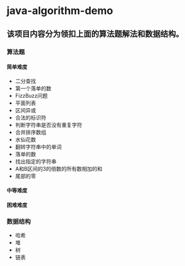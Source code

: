 # java-algorithm-demo
## 该项目内容分为领扣上面的算法题解法和数据结构。

### 算法题
 #### 简单难度
  - 二分查找
  - 第一个落单的数
  - FizzBuzz问题
  - 平面列表
  - 区间异或
  - 合法的标识符
  - 判断字符串是否没有重复字符
  - 合并排序数组
  - 水仙花数
  - 翻转字符串中的单词
  - 落单的数
  - 找出指定的字符串
  - A和B区间的3的倍数的所有数相加的和
  - 尾部的零
 #### 中等难度
 #### 困难难度
 
 ### 数据结构
 - 哈希 
 - 堆
 - 树
 - 链表
 
